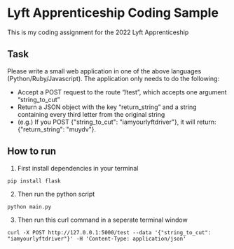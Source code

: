 # Lyft Apprenticeship Coding Sample
This is my coding assignment for the 2022 Lyft Apprenticeship

## Task

Please write a small web application in one of the above languages (Python/Ruby/Javascript). The application only needs to do the following:
  - Accept a POST request to the route “/test”, which accepts one argument “string_to_cut”
  - Return a JSON object with the key “return_string” and a string containing every third letter from the original string
  - (e.g.) If you POST {"string_to_cut": "iamyourlyftdriver"}, it will return: {"return_string": "muydv"}.

## How to run

1. First install dependencies in your terminal

```
pip install flask
```

2. Then run the python script

```
python main.py
```

3. Then run this curl command in a seperate terminal window

```
curl -X POST http://127.0.0.1:5000/test --data '{"string_to_cut": "iamyourlyftdriver"}' -H 'Content-Type: application/json'
```
